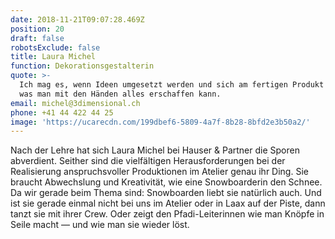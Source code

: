 ```yaml
---
date: 2018-11-21T09:07:28.469Z
position: 20
draft: false
robotsExclude: false
title: Laura Michel
function: Dekorationsgestalterin
quote: >-
  Ich mag es, wenn Ideen umgesetzt werden und sich am fertigen Produkt zeigt,
  was man mit den Händen alles erschaffen kann.
email: michel@3dimensional.ch
phone: +41 44 422 44 25
image: 'https://ucarecdn.com/199dbef6-5809-4a7f-8b28-8bfd2e3b50a2/'
---
```

Nach der Lehre hat sich Laura Michel bei Hauser & Partner die Sporen abverdient. Seither sind die vielfältigen Herausforderungen bei der Realisierung anspruchsvoller Produktionen im Atelier genau ihr Ding. Sie braucht Abwechslung und Kreativität, wie eine Snowboarderin den Schnee. Da wir gerade beim Thema sind: Snowboarden liebt sie natürlich auch. Und ist sie gerade einmal nicht bei uns im Atelier oder in Laax auf der Piste, dann tanzt sie mit ihrer Crew. Oder zeigt den Pfadi-Leiterinnen wie man Knöpfe in Seile macht — und wie man sie wieder löst.
